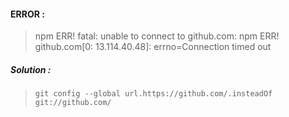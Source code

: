 #### ERROR : 
> npm ERR! fatal: unable to connect to github.com: npm ERR! github.com[0: 13.114.40.48]: errno=Connection timed out


##### Solution :

> `git config --global url.https://github.com/.insteadOf git://github.com/`